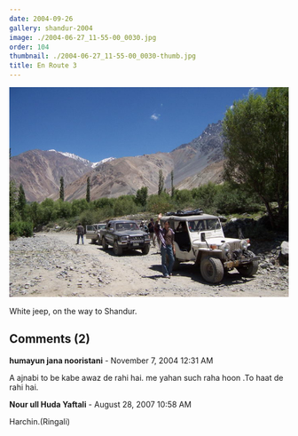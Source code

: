 ```yaml
---
date: 2004-09-26
gallery: shandur-2004
image: ./2004-06-27_11-55-00_0030.jpg
order: 104
thumbnail: ./2004-06-27_11-55-00_0030-thumb.jpg
title: En Route 3
---
```


![En Route 3](./2004-06-27_11-55-00_0030.jpg)

White jeep, on the way to Shandur.

<div id="comments">

## Comments (2)

<div id="comment">

**humayun jana nooristani** - November  7, 2004 12:31 AM

A ajnabi to be kabe awaz de rahi hai. me yahan such raha hoon .To haat de rahi hai.

</div>

<div id="comment">

**Nour ull Huda Yaftali** - August 28, 2007 10:58 AM

Harchin.(Ringali)

</div>

</div>